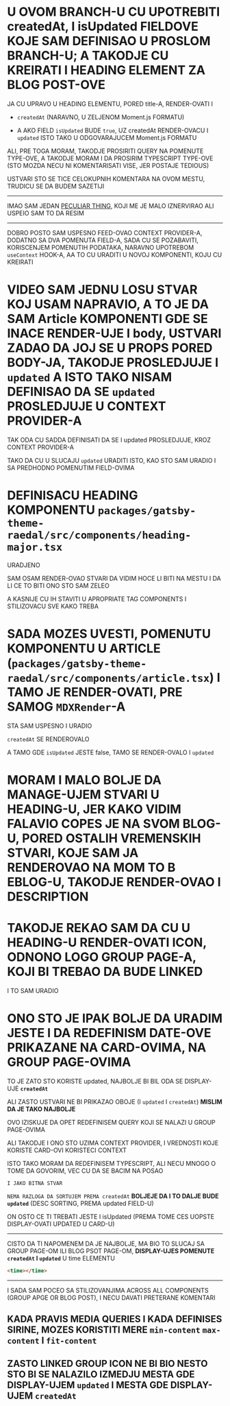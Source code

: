 # U OVOM BRANCH-U CU UPOTREBITI createdAt, I isUpdated FIELDOVE KOJE SAM DEFINISAO U PROSLOM BRANCH-U; A TAKODJE CU KREIRATI I HEADING ELEMENT ZA BLOG POST-OVE

JA CU UPRAVO U HEADING ELEMENTU, PORED title-A, RENDER-OVATI I

- `createdAt` (NARAVNO, U ZELJENOM Moment.js FORMATU)

- A AKO FIELD `isUpdated` BUDE `true`, UZ createdAt RENDER-OVACU I `updated` ISTO TAKO U ODGOVARAJUCEM Moment.js FORMATU

ALI, PRE TOGA MORAM, TAKODJE PROSIRITI QUERY NA POMENUTE TYPE-OVE, A TAKODJE MORAM I DA PROSIRIM TYPESCRIPT TYPE-OVE (STO MOZDA NECU NI KOMENTARISATI VISE, JER POSTAJE TEDIOUS) 

USTVARI STO SE TICE CELOKUPNIH KOMENTARA NA OVOM MESTU, TRUDICU SE DA BUDEM SAZETIJI

***

IMAO SAM JEDAN [PECULIAR THING](PECULIAR%20STUFF.md), KOJI ME JE MALO IZNERVIRAO ALI USPEIO SAM TO DA RESIM

***

DOBRO POSTO SAM USPESNO FEED-OVAO CONTEXT PROVIDER-A, DODATNO SA DVA POMENUTA FIELD-A, SADA CU SE POZABAVITI, KORISCENJEM POMENUTIH PODATAKA, NARAVNO UPOTREBOM `useContext` HOOK-A, AA TO CU URADITI U NOVOJ KOMPONENTI, KOJU CU KREIRATI

# VIDEO SAM JEDNU LOSU STVAR KOJ USAM NAPRAVIO, A TO JE DA SAM Article KOMPONENTI GDE SE INACE RENDER-UJE I body, USTVARI ZADAO DA JOJ SE U PROPS PORED BODY-JA, TAKODJE PROSLEDJUJE I `updated` A ISTO TAKO NISAM DEFINISAO DA SE `updated` PROSLEDJUJE U CONTEXT PROVIDER-A

TAK ODA CU SADDA DEFINISATI DA SE I updated PROSLEDJUJE, KROZ CONTEXT PROVIDER-A

TAKO DA CU U SLUCAJU `updated` URADITI ISTO, KAO STO SAM URADIO I SA PREDHODNO POMENUTIM FIELD-OVIMA

# DEFINISACU HEADING KOMPONENTU `packages/gatsby-theme-raedal/src/components/heading-major.tsx`

URADJENO

SAM OSAM RENDER-OVAO STVARI DA VIDIM HOCE LI BITI NA MESTU I DA LI CE TO BITI ONO STO SAM ZELEO

A KASNIJE CU IH STAVITI U APROPRIATE TAG COMPONENTS I STILIZOVACU SVE KAKO TREBA

# SADA MOZES UVESTI, POMENUTU KOMPONENTU U ARTICLE (`packages/gatsby-theme-raedal/src/components/article.tsx`) I TAMO JE RENDER-OVATI, PRE SAMOG `MDXRender`-A

STA SAM USPESNO I URADIO

`createdAt` SE RENDEROVALO

A TAMO GDE `isUpdated` JESTE false, TAMO SE RENDER-OVALO I `updated`

# MORAM I MALO BOLJE DA MANAGE-UJEM STVARI U HEADING-U, JER KAKO VIDIM FALAVIO COPES JE NA SVOM BLOG-U, PORED OSTALIH VREMENSKIH STVARI, KOJE SAM JA RENDEROVAO NA MOM TO B EBLOG-U, TAKODJE RENDER-OVAO I DESCRIPTION

# TAKODJE REKAO SAM DA CU U HEADING-U RENDER-OVATI ICON, ODNONO LOGO GROUP PAGE-A, KOJI BI TREBAO DA BUDE LINKED

I TO SAM URADIO

# ONO STO JE IPAK BOLJE DA URADIM JESTE I DA REDEFINISM DATE-OVE PRIKAZANE NA CARD-OVIMA, NA GROUP PAGE-OVIMA

TO JE ZATO STO KORISTE updated, NAJBOLJE BI BIL ODA SE DISPLAY-UJE **`createdAt`**

ALI ZASTO USTVARI NE BI PRIKAZAO OBOJE (I `updated` I `createdAt`) **MISLIM DA JE TAKO NAJBOLJE**

OVO IZISKUJE DA OPET REDEFINISEM QUERY KOJI SE NALAZI U GROUP PAGE-OVIMA

ALI TAKODJE I ONO STO UZIMA CONTEXT PROVIDER, I VREDNOSTI KOJE KORISTE CARD-OVI KORISTECI CONTEXT

ISTO TAKO MORAM DA REDEFINISEM TYPESCRIPT, ALI NECU MNOGO O TOME DA GOVORIM, VEC CU DA SE BACIM NA POSAO

`I JAKO BITNA STVAR`

`NEMA RAZLOGA DA SORTUJEM PREMA createdAt` **BOLJEJE DA I TO DALJE BUDE `updated`** (DESC SORTING, PREMA updated FIELD-U)

ON OSTO CE TI TREBATI JESTE I isUpdated (PREMA TOME CES UOPSTE DISPLAY-OVATI UPDATED U CARD-U)

***

CISTO DA TI NAPOMENEM DA JE NAJBOLJE, MA BIO TO SLUCAJ SA GROUP PAGE-OM ILI BLOG PSOT PAGE-OM, **DISPLAY-UJES POMENUTE `createdAt` I `updated`** U time ELEMENTU

```html
<time></time>
```

***

I SADA SAM POCEO SA STILIZOVANJIMA ACROSS ALL COMPONENTS (GROUP APGE OR BLOG POST), I NECU DAVATI PRETERANE KOMENTARI

## KADA PRAVIS MEDIA QUERIES I KADA DEFINISES SIRINE, MOZES KORISTITI MERE `min-content` `max-content` I `fit-content`

## ZASTO LINKED GROUP ICON NE BI BIO NESTO STO BI SE NALAZILO IZMEDJU MESTA GDE DISPLAY-UJEM `updated` I MESTA GDE DISPLAY-UJEM `createdAt` 
